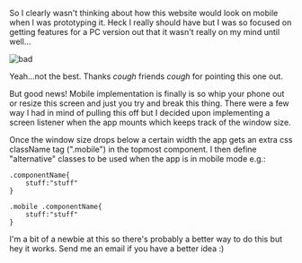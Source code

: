 [//]: # (Implementing Mobile Rescaling)
[//]: # (29.4.2019)

So I clearly wasn't thinking about how this website would look on mobile when I was prototyping it.  Heck I really should have but I was so focused on getting features for a PC version out that it wasn't really on my mind until well...

![bad](https://www.dropbox.com/s/g30uvm5lq5n1z9a/received_1086893521499536.jpeg?dl=1)

Yeah...not the best.  Thanks *cough* friends *cough* for pointing this one out.

But good news!  Mobile implementation is finally is so whip your phone out or resize this screen and just you try and break this thing.  There were a few way I had in mind of pulling this off but I decided upon implementing a screen listener when the app mounts which keeps track of the window size.

Once the window size drops below a certain width the app gets an extra css className tag (".mobile") in the topmost component.  I then define "alternative" classes to be used when the app is in mobile mode e.g.: 

	
~~~~
.componentName{
    stuff:"stuff"
}

.mobile .componentName{
    stuff:"stuff"
}
~~~~

I'm a bit of a newbie at this so there's probably a better way to do this but hey it works.  Send me an email if you have a better idea :)

